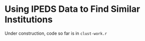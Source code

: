 
Using IPEDS Data to Find Similar Institutions
====
Under construction, code so far is in `clust-work.r`
